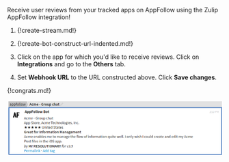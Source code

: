 Receive user reviews from your tracked apps on AppFollow
using the Zulip AppFollow integration!

1. {!create-stream.md!}

1. {!create-bot-construct-url-indented.md!}

1. Click on the app for which you'd like to receive reviews. Click on
   **Integrations** and go to the **Others** tab.

1. Set **Webhook URL** to the URL constructed above. Click **Save changes**.

{!congrats.md!}

![](/static/images/integrations/appfollow/001.png)
